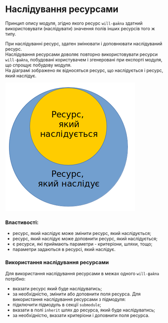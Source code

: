# <a name="resources-inheritability"></a> Наслідування ресурсами  

Принцип опису модуля, згідно якого ресурс `will-файла` здатний використовувати (наслідувати) значення полів інших ресурсів того ж типу.

При наслідуванні ресурс, здатен змінювати і доповнювати наслідуваний ресурс.  
Наслідування ресурсами доволяє повторно використовувати ресурси `will-файла`, побудовані користувачем і згенеровані при експорті модуля, що спрощує побудову модуля.  
На діаграмі зображено як відносяться ресурс, що наслідується і ресурс, який наслідує.

![resources.inheritability.png](./Images/resources.inheritability.png)

### Властивості:   
- ресурс, який наслідує може змінити ресурс, який наслідується;  
- ресурс, який наслідує може доповнити ресурс, який наслідується;  
- є ресурси, які приймають параметри - критеріони, шляхи, тощо;
- параметри задаються в ресурсі, який наслідує.  

### Використання наслідування ресурсами  
Для використання наслідування ресурсами в межах одного `will-файла` потрібно:  
- вказати ресурс який буде наслідуватись;
- за необхідністю, змінити або доповнити поля ресурса.
Для використання наслідування ресурсами з підмодуля:
- підключити підмодуль в секції `submodule`;
- вказати в полі `inherit` шлях до ресурса, який буде наслідуватись;
- за необхідністю, вказати критеріони і доповнити поля ресурса.
